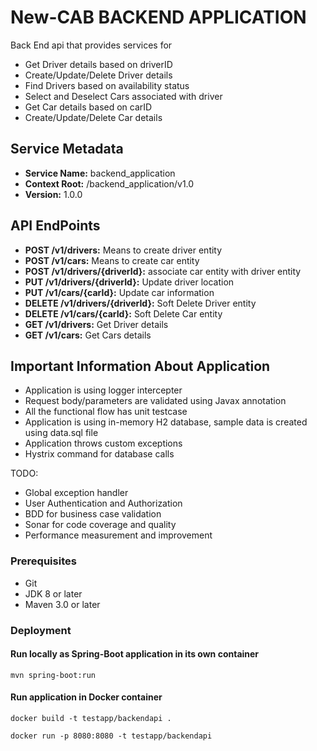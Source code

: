 # New-CAB BACKEND APPLICATION

Back End api that provides services for
* Get Driver details based on driverID 
* Create/Update/Delete Driver details
* Find Drivers based on availability status
* Select and Deselect Cars associated with driver
* Get Car details based on carID
* Create/Update/Delete Car details

## Service Metadata
* **Service Name:** backend_application
* **Context Root:** /backend_application/v1.0
* **Version:** 1.0.0

## API EndPoints

* **POST /v1/drivers:** Means to create driver entity 
* **POST /v1/cars:** Means to create car entity 
* **POST /v1/drivers/{driverId}:** associate car entity with driver entity
* **PUT /v1/drivers/{driverId}:** Update driver location
* **PUT /v1/cars/{carId}:** Update car information
* **DELETE /v1/drivers/{driverId}:** Soft Delete Driver entity
* **DELETE /v1/cars/{carId}:** Soft Delete Car entity
* **GET /v1/drivers:** Get Driver details
* **GET /v1/cars:** Get Cars details


## Important Information About Application
* Application is using logger intercepter
* Request body/parameters are validated using Javax annotation 
* All the functional flow has unit testcase
* Application is using in-memory H2 database, sample data is created using data.sql file
* Application throws custom exceptions
* Hystrix command for database calls

TODO:
* Global exception handler 
* User Authentication and Authorization
* BDD for business case validation
* Sonar for code coverage and quality
* Performance measurement and improvement


### Prerequisites
* Git
* JDK 8 or later
* Maven 3.0 or later

### Deployment

#### Run locally as Spring-Boot application in its own container

```
mvn spring-boot:run
```
#### Run application in Docker container
```
docker build -t testapp/backendapi .

docker run -p 8080:8080 -t testapp/backendapi
```
